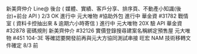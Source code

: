 新美齊仲介 Line@ 後台 ( 媒體、實績、客戶分享、排序頁、不動產小知識(後台)+前台 API ) 2/3 OK 進行中
元大唯物 #協助外包 進行中
華金資 #31782 戰情室 ( 資料卡控抽出來 & 逾期六小時寄信 ) 進行中
元大唯物 20X 驗 API
華金資 #32878 密碼規則
新美齊仲介 #32126 實價登錄搜尋建案名稱綁定預售屋
元大唯物 #451 104-3E 等確認要開發前再與元大方協同測試串接
旺宏 NAM 技術移轉文件確定 8/3 前
